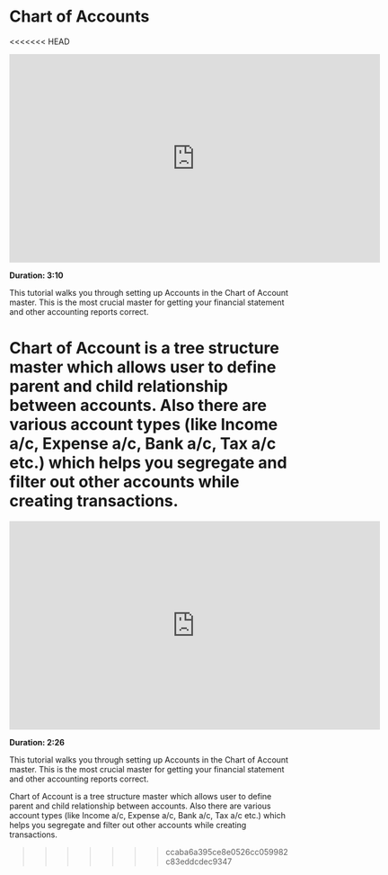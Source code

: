 # Chart of Accounts

<<<<<<< HEAD
<iframe width="660" height="371" src="https://www.youtube.com/embed/AcfMCT7wLLo" frameborder="0" allowfullscreen></iframe>

**Duration: 3:10**

This tutorial walks you through setting up Accounts in the Chart of Account master. This is the most crucial master for getting your financial statement and other accounting reports correct.

Chart of Account is a tree structure master which allows user to define parent and child relationship between accounts. Also there are various account types (like Income a/c, Expense a/c, Bank a/c, Tax a/c etc.) which helps you segregate and filter out other accounts while creating transactions.
=======
<iframe width="660" height="371" src="https://www.youtube.com/embed/DyR-DST-PyA" frameborder="0" allowfullscreen></iframe>

**Duration: 2:26**

This tutorial walks you through setting up Accounts in the Chart of Account master. This is the most crucial master for getting your financial statement and other accounting reports correct.

Chart of Account is a tree structure master which allows user to define parent and child relationship between accounts. Also there are various account types (like Income a/c, Expense a/c, Bank a/c, Tax a/c etc.) which helps you segregate and filter out other accounts while creating transactions.
>>>>>>> ccaba6a395ce8e0526cc059982c83eddcdec9347
